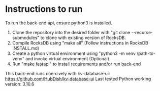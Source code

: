 # Instructions to run
 
To run the back-end api, ensure python3 is installed.
1. Clone the repository into the desired folder with "git clone --recurse-submodules" to clone with existing version of RocksDB.
2. Compile RocksDB using "make all" (Follow instructions in RocksDB INSTALL.md)
3. Create a python virtual environment using "python3 -m venv /path-to-venv" and invoke virtual environment (Optional)
4. Run "make fastapi" to install requirements and/or run back-end

This back-end runs coercively with kv-database-ui: https://github.com/HubDish/kv-database-ui
Last tested Python working version: 3.10.6
